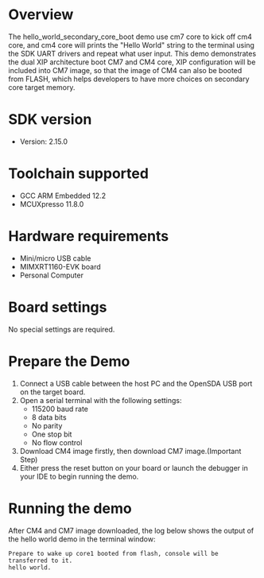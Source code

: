Overview
========
The hello_world_secondary_core_boot demo use cm7 core to kick off cm4 core, and cm4 core will prints the "Hello World" string 
to the terminal using the SDK UART drivers and repeat what user input. This demo demonstrates the dual XIP architecture boot 
CM7 and CM4 core, XIP configuration will be included into CM7 image, so that the image of CM4 can also be booted from FLASH, 
which helps developers to have more choices on secondary core target memory.

SDK version
===========
- Version: 2.15.0

Toolchain supported
===================
- GCC ARM Embedded  12.2
- MCUXpresso  11.8.0

Hardware requirements
=====================
- Mini/micro USB cable
- MIMXRT1160-EVK board
- Personal Computer

Board settings
==============
No special settings are required.

Prepare the Demo
================
1.  Connect a USB cable between the host PC and the OpenSDA USB port on the target board. 
2.  Open a serial terminal with the following settings:
    - 115200 baud rate
    - 8 data bits
    - No parity
    - One stop bit
    - No flow control
3.  Download CM4 image firstly, then download CM7 image.(Important Step)
4.  Either press the reset button on your board or launch the debugger in your IDE to begin running the demo.

Running the demo
================
After CM4 and CM7 image downloaded, the log below shows the output of the hello world demo in the terminal window:
~~~~~~~~~~~~~~~~~~~~~~~~~~~~~~~~~~~
Prepare to wake up core1 booted from flash, console will be transferred to it.
hello world.
~~~~~~~~~~~~~~~~~~~~~~~~~~~~~~~~~~~
